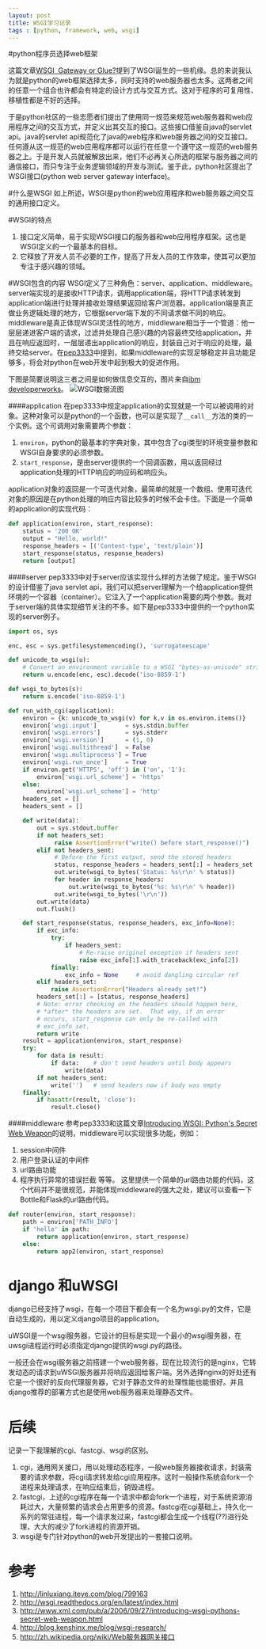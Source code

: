 ```yaml
---
layout: post
title: WSGI学习记录
tags : [python, framework, web, wsgi]
---
```


#python程序员选择web框架

这篇文章[WSGI ­ Gateway or Glue?](http://osdcpapers.cgpublisher.com/product/pub.84/prod.21/m.1?)提到了WSGI诞生的一些机缘。总的来说我认为就是python的web框架选择太多，同时支持的web服务器也太多。这两者之间的任意一个组合也许都会有特定的设计方式与交互方式。这对于程序的可复用性、移植性都是不好的选择。

于是python社区的一些志愿者们提出了使用同一规范来规范web服务器和web应用程序之间的交互方式，并定义出其交互的接口。这些接口借鉴自java的servlet api。java的servlet api规范化了java的web程序和web服务器之间的交互接口。任何遵从这一规范的web应用程序都可以运行在任意一个遵守这一规范的web服务器之上。于是开发人员就被解放出来，他们不必再关心所选的框架与服务器之间的通信接口，而只专注于业务逻辑领域的开发与测试。鉴于此，python社区提出了WSGI接口(python web server gateway interface)。


#什么是WSGI
如上所述，WSGI是python的web应用程序和web服务器之间交互的通用接口定义。

#WSGI的特点
1. 接口定义简单，易于实现WSGI接口的服务器和web应用程序框架。这也是WSGI定义的一个最基本的目标。
2. 它释放了开发人员不必要的工作，提高了开发人员的工作效率，使其可以更加专注于感兴趣的领域。

#WSGI包含的内容
WSGI定义了三种角色：server、application、middleware。server端实现的是接收HTTP请求，调用application端，将HTTP请求转发到application端进行处理并接收处理结果返回给客户浏览器。application端是真正做业务逻辑处理的地方，它根据server端下发的不同请求做不同的响应。middleware是真正体现WSGI灵活性的地方，middleware相当于一个管道：他一层层递进客户端的请求，过滤并处理自己感兴趣的内容最终交给application，并且在响应返回时，一层层递出application的响应，封装自己对于响应的处理，最终交给server。在[pep3333](http://legacy.python.org/dev/peps/pep-3333/)中提到，如果middleware的实现足够稳定并且功能足够多，将会对python在web开发中起到极大的促进作用。

下图是简要说明这三者之间是如何做信息交互的，图片来自[ibm developerworks](http://pic.yupoo.com/xiha211/CmMaSs5G/medish.jpg)。
![WSGI数据流图](http://pic.yupoo.com/xiha211/CmMaSs5G/medish.jpg)

####application
在pep3333中规定application的实现就是一个可以被调用的对象。这种对象可以是python的一个函数，也可以是实现了`__call__`方法的类的一个实例。这个可调用对象需要两个参数：
1. `environ`，python的最基本的字典对象，其中包含了cgi类型的环境变量参数和WSGI自身要求的必须参数。
2. `start_response`，是由server提供的一个回调函数，用以返回经过application处理的HTTP响应的响应码和响应头。

application对象的返回是一个可迭代对象，最简单的就是一个数组。使用可迭代对象的原因是在python处理的响应内容比较多的时候不会卡住。下面是一个简单的application的实现代码：

```python
def application(environ, start_response):
    status = '200 OK'
    output = "Hello, world!"
    response_headers = [('Content-type', 'text/plain')]
    start_response(status, response_headers)
    return [output] 
```

####server
pep3333中对于server应该实现什么样的方法做了规定。鉴于WSGI的设计借鉴了java servlet api，我们可以把server理解为一个给application提供环境的一个容器（container）。它注入了一个application需要的两个参数。我对于server端的具体实现细节关注的不多。如下是pep3333中提供的一个python实现的server例子。

```python
import os, sys

enc, esc = sys.getfilesystemencoding(), 'surrogateescape'

def unicode_to_wsgi(u):
    # Convert an environment variable to a WSGI "bytes-as-unicode" string
    return u.encode(enc, esc).decode('iso-8859-1')

def wsgi_to_bytes(s):
    return s.encode('iso-8859-1')

def run_with_cgi(application):
    environ = {k: unicode_to_wsgi(v) for k,v in os.environ.items()}
    environ['wsgi.input']        = sys.stdin.buffer
    environ['wsgi.errors']       = sys.stderr
    environ['wsgi.version']      = (1, 0)
    environ['wsgi.multithread']  = False
    environ['wsgi.multiprocess'] = True
    environ['wsgi.run_once']     = True
    if environ.get('HTTPS', 'off') in ('on', '1'):
        environ['wsgi.url_scheme'] = 'https'
    else:
        environ['wsgi.url_scheme'] = 'http'
    headers_set = []
    headers_sent = []

    def write(data):
        out = sys.stdout.buffer
        if not headers_set:
             raise AssertionError("write() before start_response()")
        elif not headers_sent:
             # Before the first output, send the stored headers
             status, response_headers = headers_sent[:] = headers_set
             out.write(wsgi_to_bytes('Status: %s\r\n' % status))
             for header in response_headers:
                 out.write(wsgi_to_bytes('%s: %s\r\n' % header))
             out.write(wsgi_to_bytes('\r\n'))
        out.write(data)
        out.flush()

    def start_response(status, response_headers, exc_info=None):
        if exc_info:
            try:
                if headers_sent:
                    # Re-raise original exception if headers sent
                    raise exc_info[1].with_traceback(exc_info[2])
            finally:
                exc_info = None     # avoid dangling circular ref
        elif headers_set:
            raise AssertionError("Headers already set!")
        headers_set[:] = [status, response_headers]
        # Note: error checking on the headers should happen here,
        # *after* the headers are set.  That way, if an error
        # occurs, start_response can only be re-called with
        # exc_info set.
        return write
    result = application(environ, start_response)
    try:
        for data in result:
            if data:    # don't send headers until body appears
                write(data)
        if not headers_sent:
            write('')   # send headers now if body was empty
    finally:
        if hasattr(result, 'close'):
            result.close()
```

####middleware
参考pep3333和这篇文章[Introducing WSGI: Python's Secret Web Weapon](http://www.xml.com/pub/a/2006/09/27/introducing-wsgi-pythons-secret-web-weapon.html)的说明，middleware可以实现很多功能，例如：
1. session中间件
2. 用户登录认证的中间件
3. url路由功能
4. 程序执行异常的错误拦截
等等。
这里提供一个简单的url路由功能的代码，这个代码并不是很规范，并能体现middleware的强大之处，建议可以查看一下Bottle和Flask的url路由代码。

```python
def router(environ, start_response):
    path = environ['PATH_INFO']
    if 'hello' in path:
        return application(environ, start_response)
    else:
        return app2(environ, start_response)
```

# django 和uWSGI
django已经支持了wsgi，在每一个项目下都会有一个名为wsgi.py的文件，它是自动生成的，用以定义django项目的application。

uWSGI是一个wsgi服务器，它设计的目标是实现一个最小的wsgi服务器，在uwsgi进程运行时必须指定django提供的wsgi.py的路径。

一般还会在wsgi服务器之前搭建一个web服务器，现在比较流行的是nginx，它转发动态的请求到uWSGI服务器并将响应返回给客户端。另外选择nginx的好处还有它是一个很好的反向代理服务器，它对于静态文件的处理性能也能很好。并且django推荐的部署方式也是使用web服务器来处理静态文件。

# 后续
记录一下我理解的cgi、fastcgi、wsgi的区别。
1. cgi，通用网关接口，用以处理动态程序，一般web服务器接收请求，封装需要的请求参数，将cgi请求转发给cgi应用程序。这时一般操作系统会fork一个进程来处理请求，在响应结束后，销毁进程。
2. fastcgi，上述的cgi程序在每一个请求中都会fork一个进程，对于系统资源消耗过大，大量频繁的请求会占用更多的资源。fastcgi在cgi基础上，持久化一系列的常驻进程，每一个请求发过来，fastcgi都会生成一个线程(??)进行处理，大大的减少了fork进程的资源开销。
3. wsgi是专门针对python的web开发提出的一套接口说明。

# 参考
1. http://linluxiang.iteye.com/blog/799163
2. http://wsgi.readthedocs.org/en/latest/index.html
3. http://www.xml.com/pub/a/2006/09/27/introducing-wsgi-pythons-secret-web-weapon.html
4. http://blog.kenshinx.me/blog/wsgi-research/
5. http://zh.wikipedia.org/wiki/Web服务器网关接口